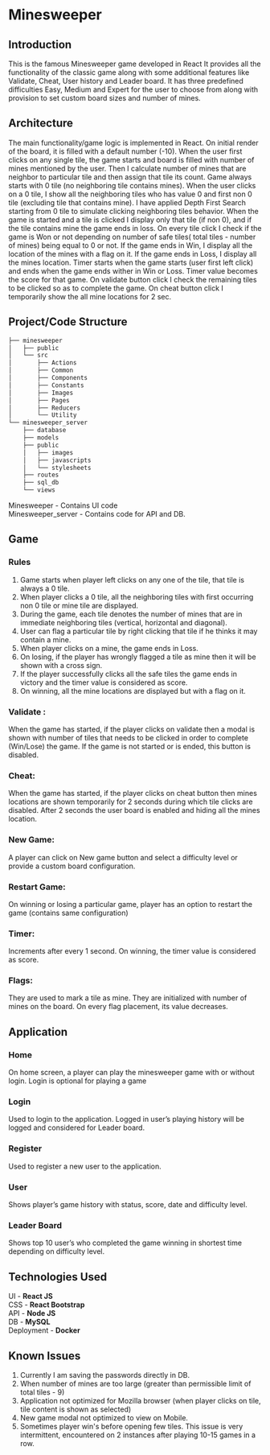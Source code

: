 # Minesweeper

## Introduction

This is the famous Minesweeper game developed in React It provides all the functionality of the classic game along with some additional features like Validate, Cheat, User history and Leader board. It has three predefined difficulties Easy, Medium and Expert for the user to choose from along with provision to set custom board sizes and number of mines. 


## Architecture

The main functionality/game logic is implemented in React.  On initial render of the board, it is filled with a default number (-10). When the user first clicks on any single tile, the game starts and board is filled with number of mines mentioned by the user. Then I calculate number of mines that are neighbor to particular tile and then assign that tile its count. Game always starts with 0 tile (no neighboring tile contains mines). When the user clicks on a 0 tile, I show all the neighboring tiles who has value 0 and first non 0 tile (excluding tile that contains mine). I have applied Depth First Search starting from 0 tile to simulate clicking neighboring tiles behavior. When the game is started and a tile is clicked I display only that tile (if non 0), and if the tile contains mine the game ends in loss. On every tile click I check if the game is Won or not depending on number of safe tiles( total tiles - number of mines) being equal to 0 or not. If the game ends in Win, I display all the location of the mines with a flag on it. If the game ends in Loss, I display all the mines location. Timer starts when the game starts (user first left click) and ends when the game ends wither in Win or Loss. Timer value becomes the score for that game. On validate button click I check the remaining tiles to be clicked so as to complete the game. On cheat button click I temporarily show the all mine locations for 2 sec. 


## Project/Code Structure
```bash
├── minesweeper
│   ├── public
│   └── src
│       ├── Actions
│       ├── Common
│       ├── Components
│       ├── Constants
│       ├── Images
│       ├── Pages
│       ├── Reducers
│       └── Utility
└── minesweeper_server
    ├── database
    ├── models
    ├── public
    │   ├── images
    │   ├── javascripts
    │   └── stylesheets
    ├── routes
    ├── sql_db
    └── views
```


Minesweeper - Contains UI code <br>
Minesweeper_server - Contains code for API and DB.

## Game

### Rules

1. Game starts when player left clicks on any one of the tile, that tile is always a 0 tile.
2. When player clicks a 0 tile, all the neighboring tiles with first occurring non 0 tile or mine tile are displayed.
3. During the game, each tile denotes the number of mines that are in immediate neighboring tiles (vertical, horizontal and diagonal).
4. User can flag a particular tile by right clicking that tile if he thinks it may contain a mine.
5. When player clicks on a mine, the game ends in Loss.
6. On losing, if the player has wrongly flagged a tile as mine then it will be shown with a cross sign.
7. If the player successfully clicks all the safe tiles the game ends in victory and the timer value is considered as score.
8. On winning, all the mine locations are displayed but with a flag on it.

### Validate : 

When the game has started, if the player clicks on validate then a modal is shown with number of tiles that needs to be clicked in order to complete (Win/Lose) the game. If the game is not started or is ended, this button is disabled.

### Cheat:
	
When the game has started, if the player clicks on cheat button then mines locations are shown temporarily for 2 seconds during which tile clicks are disabled. After 2 seconds the user board is enabled and hiding all the mines location.

### New Game:

A player can click on New game button and select a difficulty level or provide a custom board configuration.

### Restart Game:

On winning or losing a particular game, player has an option to restart the game (contains same configuration)

### Timer:

Increments after every 1 second. On winning, the timer value is considered as score.

### Flags:

They are used to mark a tile as mine. They are initialized with number of mines on the board. On every flag placement, its value decreases.


## Application

### Home

On home screen, a player can play the minesweeper game with or without login. Login is optional for playing a game

### Login

Used to login to the application. Logged in user’s playing history will be logged and considered for Leader board.

### Register

Used to register a new user to the application.

### User

Shows player’s game history with status, score, date and difficulty level.

### Leader Board

Shows top 10 user’s who completed the game winning in shortest time depending on difficulty level.

## Technologies Used

UI - **React JS** <br>
CSS - **React Bootstrap** <br>
API - **Node JS** <br>
DB - **MySQL** <br>
Deployment - **Docker** <br>

## Known Issues

1. Currently I am saving the passwords directly in DB.
2. When number of mines are too large (greater than permissible limit of total tiles - 9)
3. Application not optimized for Mozilla browser (when player clicks on tile, tile content is shown as selected)
4. New game modal not optimized to view on Mobile.
5. Sometimes player win's before opening few tiles. This issue is very intermittent, encountered on 2 instances after playing 10-15 games in a row.



